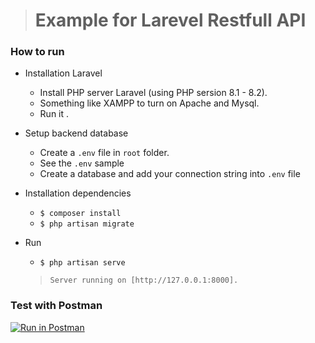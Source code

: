 > # Example for Larevel Restfull API

### How to run
-   Installation Laravel
    - Install PHP server Laravel (using PHP sersion 8.1 - 8.2).
    - Something like XAMPP to turn on Apache and Mysql.
    - Run it .
    
-   Setup backend database
    -  Create a `.env` file in `root` folder. 
    -  See the `.env` sample  
    -  Create a database and add your connection string into `.env` file
    
-   Installation dependencies
    - `$ composer install`  
    - `$ php artisan migrate`  

- Run  
    - `$ php artisan serve`
    >`Server running on [http://127.0.0.1:8000].`

### Test with Postman

[![Run in Postman](https://run.pstmn.io/button.svg)](https://app.getpostman.com/run-collection/18344422-bd7910b7-3a1f-4e0b-b4af-13fdb46e1762?action=collection%2Ffork&source=rip_markdown&collection-url=entityId%3D18344422-bd7910b7-3a1f-4e0b-b4af-13fdb46e1762%26entityType%3Dcollection%26workspaceId%3D4588ae3d-7fd6-4dfb-a771-915e6aa42fc3)
